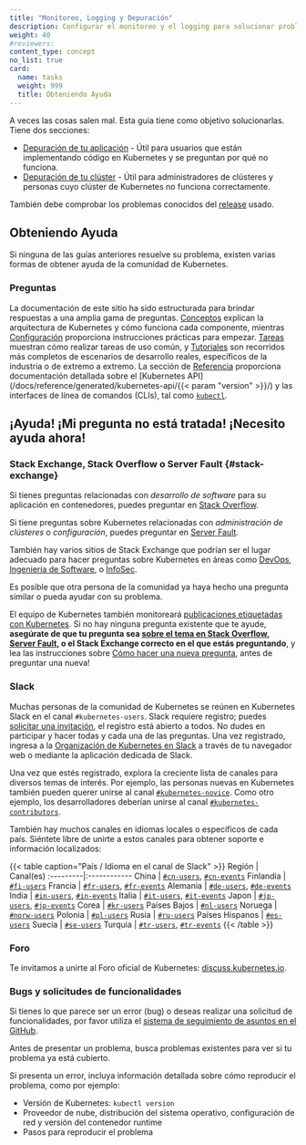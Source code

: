 ```yaml
---
title: "Monitoreo, Logging y Depuración"
description: Configurar el monitoreo y el logging para solucionar problemas de un clúster o depurar una aplicación en contenedores.
weight: 40
#reviewers:
content_type: concept
no_list: true
card:
  name: tasks
  weight: 999
  title: Obteniendo Ayuda
---
```


<!-- overview -->

A veces las cosas salen mal. Esta guía tiene como objetivo solucionarlas. Tiene
dos secciones:

* [Depuración de tu aplicación](/docs/tasks/debug/debug-application/) - Útil
para usuarios que están implementando código en Kubernetes y se preguntan por qué no funciona.
* [Depuración de tu clúster](/docs/tasks/debug/debug-cluster/) - Útil
para administradores de clústeres y personas cuyo clúster de Kubernetes no funciona correctamente.

También debe comprobar los problemas conocidos del [release](https://github.com/kubernetes/kubernetes/releases)
usado.

<!-- body -->

## Obteniendo Ayuda

Si ninguna de las guías anteriores resuelve su problema, existen varias formas de obtener ayuda de la comunidad de Kubernetes.

### Preguntas

La documentación de este sitio ha sido estructurada para brindar respuestas a una amplia gama de preguntas. [Conceptos](/docs/concepts/) explican la arquitectura de Kubernetes
y cómo funciona cada componente, mientras [Configuración](/es/docs/setup/) proporciona
instrucciones prácticas para empezar. [Tareas](/docs/tasks/) muestran cómo
realizar tareas de uso común, y [Tutoriales](/docs/tutorials/) son recorridos más completos de escenarios de desarrollo reales, específicos de la industria o de extremo a extremo. La sección de [Referencia](/docs/reference/) proporciona
documentación detallada sobre el [Kubernetes API](/docs/reference/generated/kubernetes-api/{{< param "version" >}}/)
y las interfaces de línea de comandos (CLIs), tal como [`kubectl`](/docs/reference/kubectl/).

## ¡Ayuda! ¡Mi pregunta no está tratada! ¡Necesito ayuda ahora!

### Stack Exchange, Stack Overflow o Server Fault {#stack-exchange}

Si tienes preguntas relacionadas con *desarrollo de software* para su aplicación en contenedores,
puedes preguntar en [Stack Overflow](https://stackoverflow.com/questions/tagged/kubernetes).

Si tiene preguntas sobre Kubernetes relacionadas con *administración de clústeres* o *configuración*,
puedes preguntar en [Server Fault](https://serverfault.com/questions/tagged/kubernetes).

También hay varios sitios de Stack Exchange que podrían ser el lugar adecuado para hacer preguntas sobre Kubernetes en áreas como
[DevOps](https://devops.stackexchange.com/questions/tagged/kubernetes), 
[Ingeniería de Software](https://softwareengineering.stackexchange.com/questions/tagged/kubernetes),
o [InfoSec](https://security.stackexchange.com/questions/tagged/kubernetes).

Es posible que otra persona de la comunidad ya haya hecho una pregunta similar o
pueda ayudar con su problema.

El equipo de Kubernetes también monitoreará
[publicaciones etiquetadas con Kubernetes](https://stackoverflow.com/questions/tagged/kubernetes).
Si no hay ninguna pregunta existente que te ayude, **asegúrate de que tu pregunta
sea [sobre el tema en Stack Overflow](https://stackoverflow.com/help/on-topic),
[Server Fault](https://serverfault.com/help/on-topic), o el Stack Exchange 
correcto en el que estás preguntando**, y lea las instrucciones sobre 
[Cómo hacer una nueva pregunta](https://stackoverflow.com/help/how-to-ask),
antes de preguntar una nueva!

### Slack

Muchas personas de la comunidad de Kubernetes se reúnen en Kubernetes Slack en el canal `#kubernetes-users`.
Slack requiere registro; puedes [solicitar una invitación](https://slack.kubernetes.io), el registro está abierto a todos. No dudes en participar y hacer todas y cada una de las preguntas.
Una vez registrado, ingresa a la [Organización de Kubernetes en Slack](https://kubernetes.slack.com)
a través de tu navegador web o mediante la aplicación dedicada de Slack.

Una vez que estés registrado, explora la creciente lista de canales para diversos temas de
interés. Por ejemplo, las personas nuevas en Kubernetes también pueden querer unirse al canal
[`#kubernetes-novice`](https://kubernetes.slack.com/messages/kubernetes-novice). Como otro ejemplo, los desarrolladores deberían unirse al canal
[`#kubernetes-contributors`](https://kubernetes.slack.com/messages/kubernetes-contributors).

También hay muchos canales en idiomas locales o específicos de cada país. Siéntete libre de unirte a
estos canales para obtener soporte e información localizados:

{{< table caption="País / Idioma en el canal de Slack" >}}
Región | Canal(es)
:---------|:------------
China | [`#cn-users`](https://kubernetes.slack.com/messages/cn-users), [`#cn-events`](https://kubernetes.slack.com/messages/cn-events)
Finlandia | [`#fi-users`](https://kubernetes.slack.com/messages/fi-users)
Francia | [`#fr-users`](https://kubernetes.slack.com/messages/fr-users), [`#fr-events`](https://kubernetes.slack.com/messages/fr-events)
Alemania | [`#de-users`](https://kubernetes.slack.com/messages/de-users), [`#de-events`](https://kubernetes.slack.com/messages/de-events)
India | [`#in-users`](https://kubernetes.slack.com/messages/in-users), [`#in-events`](https://kubernetes.slack.com/messages/in-events)
Italia | [`#it-users`](https://kubernetes.slack.com/messages/it-users), [`#it-events`](https://kubernetes.slack.com/messages/it-events)
Japon | [`#jp-users`](https://kubernetes.slack.com/messages/jp-users), [`#jp-events`](https://kubernetes.slack.com/messages/jp-events)
Corea | [`#kr-users`](https://kubernetes.slack.com/messages/kr-users)
Países Bajos | [`#nl-users`](https://kubernetes.slack.com/messages/nl-users)
Noruega | [`#norw-users`](https://kubernetes.slack.com/messages/norw-users)
Polonia | [`#pl-users`](https://kubernetes.slack.com/messages/pl-users)
Rusia | [`#ru-users`](https://kubernetes.slack.com/messages/ru-users)
Países Hispanos | [`#es-users`](https://kubernetes.slack.com/messages/es-users)
Suecia | [`#se-users`](https://kubernetes.slack.com/messages/se-users)
Turquia | [`#tr-users`](https://kubernetes.slack.com/messages/tr-users), [`#tr-events`](https://kubernetes.slack.com/messages/tr-events)
{{< /table >}}

### Foro

Te invitamos a unirte al Foro oficial de Kubernetes: [discuss.kubernetes.io](https://discuss.kubernetes.io).

### Bugs y solicitudes de funcionalidades

Si tienes lo que parece ser un error (bug) o deseas realizar una solicitud de funcionalidades,
por favor utiliza el [sistema de seguimiento de asuntos en el GitHub](https://github.com/kubernetes/kubernetes/issues).

Antes de presentar un problema, busca problemas existentes para ver si tu problema ya está cubierto.

Si presenta un error, incluya información detallada sobre cómo reproducir el
problema, como por ejemplo:

* Versión de Kubernetes: `kubectl version`
* Proveedor de nube, distribución del sistema operativo, configuración de red y versión del contenedor runtime
* Pasos para reproducir el problema

